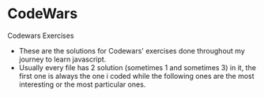 # CodeWars
Codewars Exercises

- These are the solutions for Codewars' exercises done throughout my journey to learn javascript.
- Usually every file has 2 solution (sometimes 1 and sometimes 3) in it, the first one is always the one i coded while 
the following ones are the most interesting or the most particular ones.
